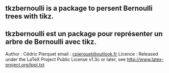 tkzbernoulli is a package to persent Bernoulli trees with tikz.
-----------------------------------------------------------------------------
tkzbernoulli est un package pour représenter un arbre de Bernoulli avec tikz.
-----------------------------------------------------------------------------
Author  : Cédric Pierquet
email   : cpierquet@outlook.fr
Licence : Released under the LaTeX Project Public License v1.3c or later, see http://www.latex-project.org/lppl.txt